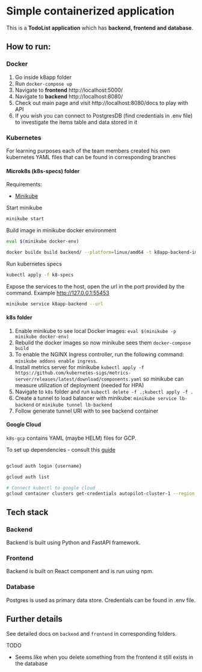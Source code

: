 # Simple containerized application

This is a **TodoList application** which has **backend, frontend and database**.

## How to run:

### Docker

1) Go inside k8app folder
2) Run ```docker-compose up```
3) Navigate to **frontend** http://localhost:5000/
3) Navigate to **backend** http://localhost:8080/
4) Check out main page and visit http://localhost:8080/docs to play with API
5) If you wish you can connect to PostgresDB (find credentials in .env file) to investigate the items table and data
   stored in it

### Kubernetes

For learning purposes each of the team members created his own kubernetes YAML files that can be found in corresponding
branches

#### Microk8s (k8s-specs) folder

Requirements:

- [Minikube](https://minikube.sigs.k8s.io/docs/start/)

Start minikube

```bash
minikube start
```

Build image in minikube docker environment

```bash
eval $(minikube docker-env)

docker buildx build backend/ --platform=linux/amd64 -t k8app-backend-image:1.1
```

Run kubernetes specs

```bash
kubectl apply -f k8-specs
```

Expose the services to the host, open the url in the port provided by the command. Example http://127.0.0.1:55453

```bash
minikube service k8app-backend --url
```

#### k8s folder

1) Enable minikube to see local Docker images: ```eval $(minikube -p minikube docker-env)```
2) Rebuild the docker images so now minikube sees them ```docker-compose build```
3) To enable the NGINX Ingress controller, run the following command: ```minikube addons enable ingress```.
3) Install metrics server for
   minikube ```kubectl apply -f https://github.com/kubernetes-sigs/metrics-server/releases/latest/download/components.yaml```
   so minikube can measure utilization of deployment (needed for HPA)
3) Navigate to ```k8s``` folder and run ```kubectl delete -f .;kubectl apply -f .```
4) Create a tunnel to load balancer with minikube: ```minikube service lb-backend``` or ```minikube tunnel lb-backend```
5) Follow generate tunnel URI with to see backend container

#### Google Cloud

`k8s-gcp` contains YAML (maybe HELM) files for GCP.

To set up dependencies - consult
this [guide](https://cloud.google.com/kubernetes-engine/docs/how-to/cluster-access-for-kubectl)

```bash

gcloud auth login {username} 

gcloud auth list 

# Connect kubectl to google cloud
gcloud container clusters get-credentials autopilot-cluster-1 --region us-central1
```

## Tech stack

### Backend

Backend is built using Python and FastAPI framework.

### Frontend

Backend is built on React component and is run using npm.

### Database

Postgres is used as primary data store. Credentials can be found in .env file.

## Further details

See detailed docs on ```backend``` and ```frontend``` in corresponding folders.

TODO

- Seems like when you delete something from the frontend it still exists in the database 
